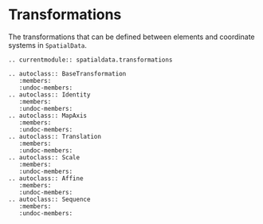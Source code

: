 # Transformations

The transformations that can be defined between elements and coordinate systems in `SpatialData`.

```{eval-rst}
.. currentmodule:: spatialdata.transformations

.. autoclass:: BaseTransformation
   :members:
   :undoc-members:
.. autoclass:: Identity
   :members:
   :undoc-members:
.. autoclass:: MapAxis
   :members:
   :undoc-members:
.. autoclass:: Translation
   :members:
   :undoc-members:
.. autoclass:: Scale
   :members:
   :undoc-members:
.. autoclass:: Affine
   :members:
   :undoc-members:
.. autoclass:: Sequence
   :members:
   :undoc-members:
```
